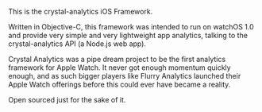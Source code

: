 This is the crystal-analytics iOS Framework.

Written in Objective-C, this framework was intended to run on watchOS 1.0 and provide very simple and very lightweight app analytics, talking to the crystal-analytics API (a Node.js web app).

Crystal Analytics was a pipe dream project to be the first analytics framework for Apple Watch. It never got enough momentum quickly enough, and as such bigger players like Flurry Analytics launched their Apple Watch offerings before this could ever have became a reality.

Open sourced just for the sake of it.
